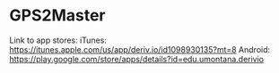 # GPS2Master
Link to app stores: 
iTunes:
https://itunes.apple.com/us/app/deriv.io/id1098930135?mt=8
Android:
https://play.google.com/store/apps/details?id=edu.umontana.derivio
